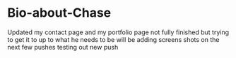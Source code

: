 # Bio-about-Chase
Updated my contact page and my portfolio page not fully finished but trying to get it to up to what he needs to be will be adding screens shots on the next few pushes 
testing out new push
